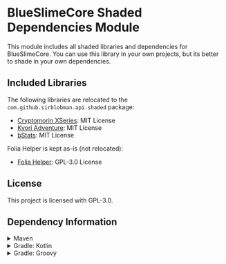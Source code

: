 # BlueSlimeCore Shaded Dependencies Module

This module includes all shaded libraries and dependencies for BlueSlimeCore.
You can use this library in your own projects, but its better to shade in your own dependencies.

## Included Libraries

The following libraries are relocated to the `com.github.sirblobman.api.shaded` package:

- [Cryptomorin XSeries](https://github.com/CryptoMorin/XSeries): MIT License
- [Kyori Adventure](https://github.com/KyoriPowered/adventure): MIT License
- [bStats](https://github.com/Bastian/bStats): MIT License

Folia Helper is kept as-is (not relocated):

- [Folia Helper](https://github.com/SirBlobman/Folia-Helper/): GPL-3.0 License


## License

This project is licensed with GPL-3.0.

## Dependency Information

<details>
<summary>Maven</summary>

**Repository:**
```xml
<repository>
    <id>sirblobman-public</id>
    <url>https://nexus.sirblobman.xyz/public/</url>
</repository>
```

**Dependency:**
```xml
<dependency>
    <groupId>com.github.sirblobman.api</groupId>
    <artifactId>shaded</artifactId>
    <version>3.0-SNAPSHOT</version>
    <scope>provided</scope>
</dependency>
```

</details>
<details>
<summary>Gradle: Kotlin</summary>

```kotlin
repositories {
    maven("https://nexus.sirblobman.xyz/public/")
}

dependencies {
    compileOnly("com.github.sirblobman.api:shaded:3.0-SNAPSHOT")
}
```

</details>
<details>
<summary>Gradle: Groovy</summary>

```groovy
repositories {
    maven {
        name = 'sirblobman-public'
        url = 'https://nexus.sirblobman.xyz/public/'
    }
}

dependencies {
    compileOnly 'com.github.sirblobman.api:shaded:3.0-SNAPSHOT'
}
```

</details>
